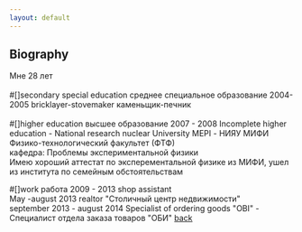 ```yaml
---
layout: default
---
```


## Biography
Мне 28 лет
<br><br>
#[]secondary special education среднее специальное образование
2004-2005 bricklayer-stovemaker каменьщик-печник<br><br>
#[]higher education высшее образование
2007 - 2008 Incomplete higher education - National research nuclear University MEPI - НИЯУ МИФИ Физико-технологический факультет (ФТФ) <br>
кафедра: Проблемы экспериментальной физики<br>
Имею хороший аттестат по эксперементальной физике из МИФИ, ушел из института по семейным обстоятельствам

#[]work работа
2009 - 2013 shop assistant <br>
May -august 2013 realtor "Столичный центр недвижимости" <br>
september 2013 - august 2014 Specialist of ordering goods "OBI" - Cпециалист отдела заказа товаров "ОБИ"
[back](./)
